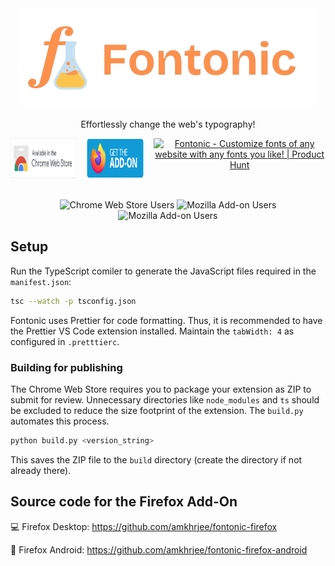 <div align="center"><img style="height: 10rem" src="./res/logo_transparent.png"></div>
<p align="center">Effortlessly change the web's typography!</p>
<div style="display:flex; justify-content:center;gap:1rem;" align="center"><a href="https://chromewebstore.google.com/detail/fontonic/hnjlnpipbcbgllcjgbcjfgepmeomdcog"><img style="height: 4rem; cursor: pointer;" src="./res/webstore.png"></a>
<a href="https://addons.mozilla.org/en-US/firefox/addon/fontonic-customize-fonts/"><img style="height: 4rem; cursor: pointer;" src="./res/firefoxaddon.png"></a> <a href="https://www.producthunt.com/posts/fontonic?utm_source=badge-featured&utm_medium=badge&utm_souce=badge-fontonic" target="_blank"><img src="https://api.producthunt.com/widgets/embed-image/v1/featured.svg?post_id=440978&theme=neutral" alt="Fontonic - Customize&#0032;fonts&#0032;of&#0032;any&#0032;website&#0032;with&#0032;any&#0032;fonts&#0032;you&#0032;like&#0033; | Product Hunt" style=" height: 4rem;"/></a>
</div>

<br>
<div  align="center">

![Chrome Web Store Users](https://img.shields.io/chrome-web-store/users/hnjlnpipbcbgllcjgbcjfgepmeomdcog?style=flat&logo=googlechrome&logoColor=%23ffffff&label=web%20store%20users&color=%231f4341) ![Mozilla Add-on Users](https://img.shields.io/amo/users/fontonic-customize-fonts?style=flat&logo=firefox&logoColor=%23ffffff&label=add-on%20users&color=%231f4341) ![Mozilla Add-on Users](https://img.shields.io/amo/users/fontonic?logo=firefox&logoColor=white&label=android%20users&color=274644)

</div>

## Setup

Run the TypeScript comiler to generate the JavaScript files required in the `manifest.json`:

```sh
tsc --watch -p tsconfig.json
```

Fontonic uses Prettier for code formatting. Thus, it is recommended to have the Prettier VS Code extension installed. Maintain the `tabWidth: 4` as configured in `.pretttierc`.

### Building for publishing

The Chrome Web Store requires you to package your extension as ZIP to submit for review. Unnecessary directories like `node_modules` and `ts` should be excluded to reduce the size footprint of the extension. The `build.py` automates this process.

```sh
python build.py <version_string>
```

This saves the ZIP file to the `build` directory (create the directory if not already there).

## Source code for the Firefox Add-On

💻 Firefox Desktop: https://github.com/amkhrjee/fontonic-firefox

📱 Firefox Android: https://github.com/amkhrjee/fontonic-firefox-android
